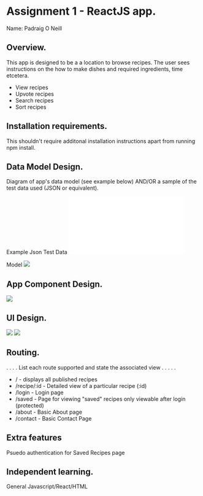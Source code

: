# Assignment 1 - ReactJS app.

Name: Padraig O Neill

## Overview.
This app is designed to be a a location to browse recipes. The user sees instructions on the how to make dishes and required ingredients, time etcetera.

 + View recipes
 + Upvote recipes
 + Search recipes
 + Sort recipes

## Installation requirements.

This shouldn't require additonal installation instructions apart from running npm install.

## Data Model Design.

Diagram of app's data model (see example below) AND/OR a sample of the test data used (JSON or equivalent).

Example Json Test Data
![][testdata]

Model
![][model]

## App Component Design.
![][stories]


## UI Design.

![][image1]
![][image2]

## Routing.
. . . . List each route supported and state the associated view . . . . . 

+ / - displays all published recipes
+ /recipe/:id - Detailed view of a particular recipe (:id)
+ /login - Login page
+ /saved - Page for viewing "saved" recipes only viewable after login (protected)
+ /about - Basic About page
+ /contact - Basic Contact Page

## Extra features
Psuedo authentication for Saved Recipes page

## Independent learning.
General Javascript/React/HTML

[model]: ./data.jpg
[image1]: ./screen.png
[image2]: ./screen2.png
[stories]: ./storybook.png
[testdata]: ./test-data.json